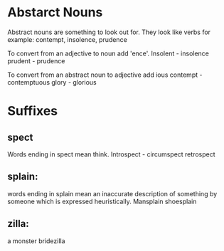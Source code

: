 # Abstarct Nouns
Abstract nouns are something to look out for. They look like verbs for example:
contempt, insolence, prudence

To convert from an adjective to noun add 'ence'.
Insolent - insolence
prudent - prudence

To convert from an abstract noun to adjective add ious
contempt - contemptuous
glory - glorious

# Suffixes
## spect
Words ending in spect mean think.
Introspect -
circumspect
retrospect

## splain:
words ending in splain mean an inaccurate description of something by someone
which is expressed heuristically.
Mansplain
shoesplain

## zilla:
a monster
bridezilla
